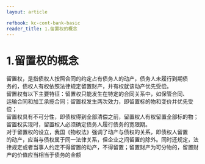 ```yaml
---
layout: article

refbook: kc-cont-bank-basic
reader_title: 1.留置权的概念
---
```


# 1.留置权的概念

留置权，是指债权人按照合同的约定占有债务人的动产，债务人未履行到期债<br />
      务的，债权人有权依照法律规定留置财产，并有权就该动产优先受偿。<br />
      留置权有以下主要特征：留置权只能发生在特定的合同关系中，如保管合同、<br />
      运输合同和加工承揽合同；留置权发生两次效力，即留置标的物和变价并优先受偿；<br />
      留置权具有不可分性，即债权得到全部清偿之前，留置权人有权留置全部标的物；<br />
      留置权实现时，留置权人必须确定债务人履行债务的宽限期。<br />
      对于留置权的设立，我国《物权法》强调了动产与债权的关系，即债权人留置<br />
      的动产，应当与债权属于同一法律关系，但企业之间留置的除外。同时还规定，法<br />
      律规定或者当事人约定不得留置的动产，不得留置；留置财产为可分物的，留置财<br />
    产的价值应当相当于债务的金额